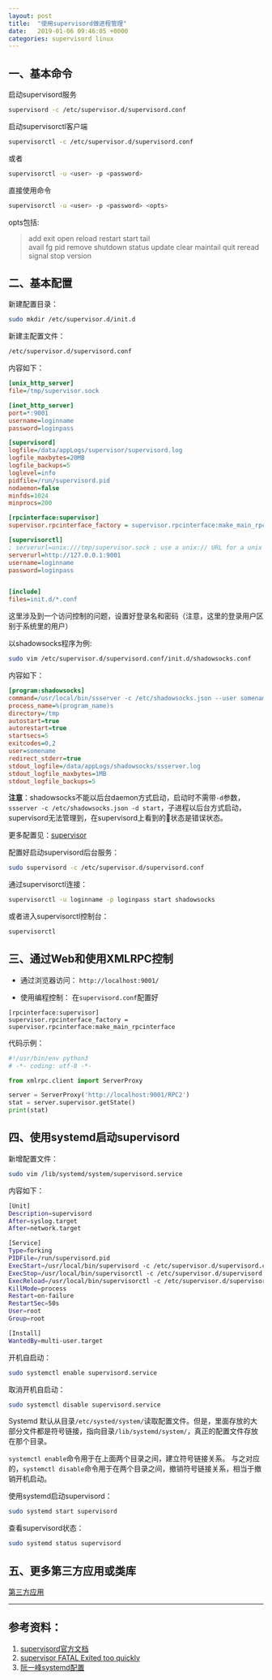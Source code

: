 ```yaml
---
layout: post
title:  "使用supervisord做进程管理"
date:   2019-01-06 09:46:05 +0000
categories: supervisord linux
---
```


## 一、基本命令
启动supervisord服务
```sh
supervisord -c /etc/supervisor.d/supervisord.conf
```

启动supervisorctl客户端
```sh
supervisorctl -c /etc/supervisor.d/supervisord.conf
```
或者
```sh
supervisorctl -u <user> -p <password>
```
直接使用命令
```sh
supervisorctl -u <user> -p <password> <opts>
```
opts包括:
> add    exit      open  reload  restart   start   tail   
avail  fg        pid   remove  shutdown  status  update 
clear  maintail  quit  reread  signal    stop    version

## 二、基本配置
新建配置目录：
```sh
sudo mkdir /etc/supervisor.d/init.d
```

新建主配置文件：
```sh
/etc/supervisor.d/supervisord.conf
```

内容如下：

```ini
[unix_http_server]
file=/tmp/supervisor.sock 

[inet_http_server]
port=*:9001
username=loginname
password=loginpass

[supervisord]
logfile=/data/appLogs/supervisor/supervisord.log 
logfile_maxbytes=20MB 
logfile_backups=5 
loglevel=info 
pidfile=/run/supervisord.pid 
nodaemon=false 
minfds=1024 
minprocs=200 

[rpcinterface:supervisor]
supervisor.rpcinterface_factory = supervisor.rpcinterface:make_main_rpcinterface

[supervisorctl]
; serverurl=unix:///tmp/supervisor.sock ; use a unix:// URL for a unix socket
serverurl=http://127.0.0.1:9001
username=loginname
password=loginpass


[include]
files=init.d/*.conf
```

这里涉及到一个访问控制的问题，设置好登录名和密码（注意，这里的登录用户区别于系统里的用户）

以shadowsocks程序为例:
```sh
sudo vim /etc/supervisor.d/supervisord.conf/init.d/shadowsocks.conf
```
内容如下：
```ini
[program:shadowsocks]
command=/usr/local/bin/ssserver -c /etc/shadowsocks.json --user somename -q start
process_name=%(program_name)s
directory=/tmp
autostart=true
autorestart=true
startsecs=5
exitcodes=0,2
user=somename
redirect_stderr=true
stdout_logfile=/data/appLogs/shadowsocks/ssserver.log
stdout_logfile_maxbytes=1MB
stdout_logfile_backups=5
```
**注意**：shadowsocks不能以后台daemon方式启动，启动时不需带`-d`参数，`ssserver -c /etc/shadowsocks.json -d start`，子进程以后台方式启动，supervisord无法管理到，在supervisord上看到的状态是错误状态。

更多配置见：[supervisor](http://supervisord.org/configuration.html)


配置好启动supervisord后台服务：
```sh
sudo supervisord -c /etc/supervisor.d/supervisord.conf
```

通过supervisorctl连接：
```sh
supervisorctl -u loginname -p loginpass start shadowsocks
```

或者进入supervisorctl控制台：
```sh
supervisorctl
```

## 三、通过Web和使用XMLRPC控制
- 通过浏览器访问：
`http://localhost:9001/`


- 使用编程控制：
在`supervisord.conf`配置好
```
[rpcinterface:supervisor]
supervisor.rpcinterface_factory = supervisor.rpcinterface:make_main_rpcinterface
```

代码示例：
```py
#!/usr/bin/env python3
# -*- coding: utf-8 -*-

from xmlrpc.client import ServerProxy

server = ServerProxy('http://localhost:9001/RPC2')
stat = server.supervisor.getState()
print(stat)
```

## 四、使用systemd启动supervisord
新增配置文件：
```sh
sudo vim /lib/systemd/system/supervisord.service
```
内容如下：
```sh
[Unit]
Description=supervisord
After=syslog.target
After=network.target

[Service]
Type=forking
PIDFile=/run/supervisord.pid
ExecStart=/usr/local/bin/supervisord -c /etc/supervisor.d/supervisord.conf
ExecStop=/usr/local/bin/supervisorctl -c /etc/supervisor.d/supervisord.conf shutdown
ExecReload=/usr/local/bin/supervisorctl -c /etc/supervisor.d/supervisord.conf reload
KillMode=process
Restart=on-failure
RestartSec=50s
User=root
Group=root

[Install]
WantedBy=multi-user.target
```
开机自启动：
```sh
sudo systemctl enable supervisord.service
```
取消开机自启动：
```sh
sudo systemctl disable supervisord.service
```
Systemd 默认从目录`/etc/systed/system/`读取配置文件。但是，里面存放的大部分文件都是符号链接，指向目录`/lib/systemd/system/`，真正的配置文件存放在那个目录。

`systemctl enable`命令用于在上面两个目录之间，建立符号链接关系。
与之对应的，`systemctl disable`命令用于在两个目录之间，撤销符号链接关系，相当于撤销开机启动。

使用systemd启动supervisord：
```sh
sudo systemd start supervisord
```
查看supervisord状态：
```sh
sudo systemd status supervisord
```

## 五、更多第三方应用或类库

[第三方应用](http://supervisord.org/plugins.html)



---

## 参考资料：
1. [supervisord官方文档](http://supervisord.org/configuration.html) 
2. [supervisor FATAL Exited too quickly](https://github.com/Supervisor/supervisor/issues/578#issuecomment-74214443)
3. [阮一峰systemd配置](http://www.ruanyifeng.com/blog/2016/03/systemd-tutorial-commands.html)
